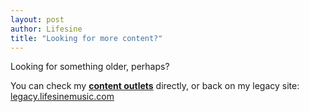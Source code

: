 ```yaml
---
layout: post
author: Lifesine
title: "Looking for more content?"
---
```


Looking for something older, perhaps?

You can check my **[content outlets](content)** directly, or back on my legacy site: [legacy.lifesinemusic.com](http://legacy.lifesinemusic.com)

<br>